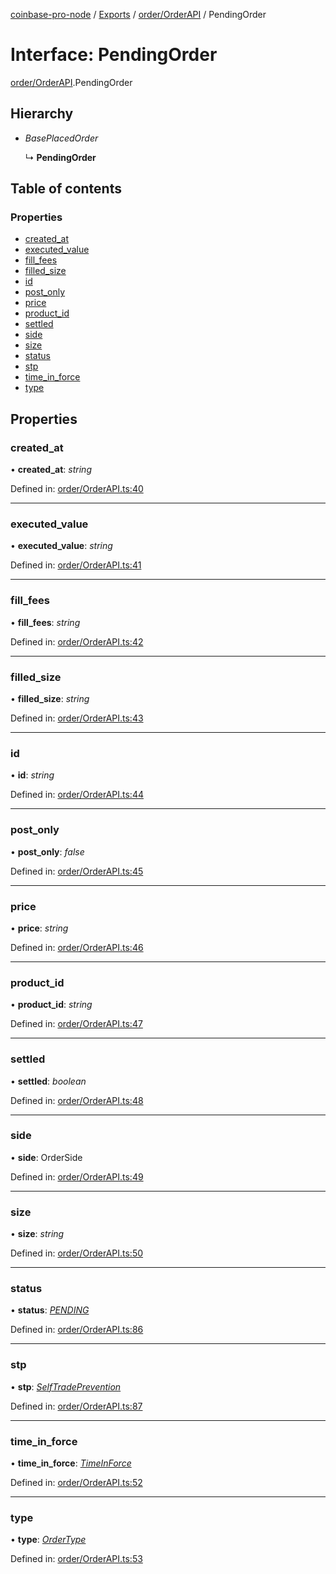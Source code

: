[coinbase-pro-node](../README.md) / [Exports](../modules.md) / [order/OrderAPI](../modules/order_orderapi.md) / PendingOrder

# Interface: PendingOrder

[order/OrderAPI](../modules/order_orderapi.md).PendingOrder

## Hierarchy

* *BasePlacedOrder*

  ↳ **PendingOrder**

## Table of contents

### Properties

- [created\_at](order_orderapi.pendingorder.md#created_at)
- [executed\_value](order_orderapi.pendingorder.md#executed_value)
- [fill\_fees](order_orderapi.pendingorder.md#fill_fees)
- [filled\_size](order_orderapi.pendingorder.md#filled_size)
- [id](order_orderapi.pendingorder.md#id)
- [post\_only](order_orderapi.pendingorder.md#post_only)
- [price](order_orderapi.pendingorder.md#price)
- [product\_id](order_orderapi.pendingorder.md#product_id)
- [settled](order_orderapi.pendingorder.md#settled)
- [side](order_orderapi.pendingorder.md#side)
- [size](order_orderapi.pendingorder.md#size)
- [status](order_orderapi.pendingorder.md#status)
- [stp](order_orderapi.pendingorder.md#stp)
- [time\_in\_force](order_orderapi.pendingorder.md#time_in_force)
- [type](order_orderapi.pendingorder.md#type)

## Properties

### created\_at

• **created\_at**: *string*

Defined in: [order/OrderAPI.ts:40](https://github.com/bennycode/coinbase-pro-node/blob/760c258/src/order/OrderAPI.ts#L40)

___

### executed\_value

• **executed\_value**: *string*

Defined in: [order/OrderAPI.ts:41](https://github.com/bennycode/coinbase-pro-node/blob/760c258/src/order/OrderAPI.ts#L41)

___

### fill\_fees

• **fill\_fees**: *string*

Defined in: [order/OrderAPI.ts:42](https://github.com/bennycode/coinbase-pro-node/blob/760c258/src/order/OrderAPI.ts#L42)

___

### filled\_size

• **filled\_size**: *string*

Defined in: [order/OrderAPI.ts:43](https://github.com/bennycode/coinbase-pro-node/blob/760c258/src/order/OrderAPI.ts#L43)

___

### id

• **id**: *string*

Defined in: [order/OrderAPI.ts:44](https://github.com/bennycode/coinbase-pro-node/blob/760c258/src/order/OrderAPI.ts#L44)

___

### post\_only

• **post\_only**: *false*

Defined in: [order/OrderAPI.ts:45](https://github.com/bennycode/coinbase-pro-node/blob/760c258/src/order/OrderAPI.ts#L45)

___

### price

• **price**: *string*

Defined in: [order/OrderAPI.ts:46](https://github.com/bennycode/coinbase-pro-node/blob/760c258/src/order/OrderAPI.ts#L46)

___

### product\_id

• **product\_id**: *string*

Defined in: [order/OrderAPI.ts:47](https://github.com/bennycode/coinbase-pro-node/blob/760c258/src/order/OrderAPI.ts#L47)

___

### settled

• **settled**: *boolean*

Defined in: [order/OrderAPI.ts:48](https://github.com/bennycode/coinbase-pro-node/blob/760c258/src/order/OrderAPI.ts#L48)

___

### side

• **side**: OrderSide

Defined in: [order/OrderAPI.ts:49](https://github.com/bennycode/coinbase-pro-node/blob/760c258/src/order/OrderAPI.ts#L49)

___

### size

• **size**: *string*

Defined in: [order/OrderAPI.ts:50](https://github.com/bennycode/coinbase-pro-node/blob/760c258/src/order/OrderAPI.ts#L50)

___

### status

• **status**: [*PENDING*](../enums/order_orderapi.orderstatus.md#pending)

Defined in: [order/OrderAPI.ts:86](https://github.com/bennycode/coinbase-pro-node/blob/760c258/src/order/OrderAPI.ts#L86)

___

### stp

• **stp**: [*SelfTradePrevention*](../enums/order_orderapi.selftradeprevention.md)

Defined in: [order/OrderAPI.ts:87](https://github.com/bennycode/coinbase-pro-node/blob/760c258/src/order/OrderAPI.ts#L87)

___

### time\_in\_force

• **time\_in\_force**: [*TimeInForce*](../enums/order_orderapi.timeinforce.md)

Defined in: [order/OrderAPI.ts:52](https://github.com/bennycode/coinbase-pro-node/blob/760c258/src/order/OrderAPI.ts#L52)

___

### type

• **type**: [*OrderType*](../enums/order_orderapi.ordertype.md)

Defined in: [order/OrderAPI.ts:53](https://github.com/bennycode/coinbase-pro-node/blob/760c258/src/order/OrderAPI.ts#L53)

